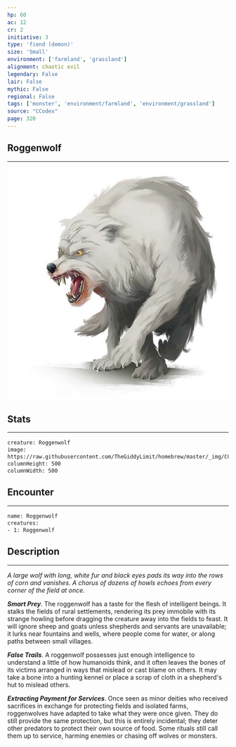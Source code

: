 ```yaml
---
hp: 60
ac: 12
cr: 2
initiative: 3
type: 'fiend (demon)'    
size: 'Small'
environment: ['farmland', 'grassland']
alignment: chaotic evil
legendary: False
lair: False
mythic: False
regional: False
tags: ['monster', 'environment/farmland', 'environment/grassland']
source: "CCodex"
page: 320
---
```


## Roggenwolf
---

![|600](https://raw.githubusercontent.com/TheGiddyLimit/homebrew/master/_img/CCodex/Roggenwolf.jpg)

## Stats
---

```statblock
creature: Roggenwolf
image: https://raw.githubusercontent.com/TheGiddyLimit/homebrew/master/_img/CCodex/roggenwolf_token.png
columnHeight: 500
columnWidth: 500
```

## Encounter
---

```encounter-table
name: Roggenwolf
creatures:
- 1: Roggenwolf
```

## Description
---
_A large wolf with long, white fur and black eyes pads its way into the rows of corn and vanishes. A chorus of dozens of howls echoes from every corner of the field at once._

**_Smart Prey_**. The roggenwolf has a taste for the flesh of intelligent beings. It stalks the fields of rural settlements, rendering its prey immobile with its strange howling before dragging the creature away into the fields to feast. It will ignore sheep and goats unless shepherds and servants are unavailable; it lurks near fountains and wells, where people come for water, or along paths between small villages.

**_False Trails_**. A roggenwolf possesses just enough intelligence to understand a little of how humanoids think, and it often leaves the bones of its victims arranged in ways that mislead or cast blame on others. It may take a bone into a hunting kennel or place a scrap of cloth in a shepherd's hut to mislead others.

**_Extracting Payment for Services_**. Once seen as minor deities who received sacrifices in exchange for protecting fields and isolated farms, roggenwolves have adapted to take what they were once given. They do still provide the same protection, but this is entirely incidental; they deter other predators to protect their own source of food. Some rituals still call them up to service, harming enemies or chasing off wolves or monsters.






